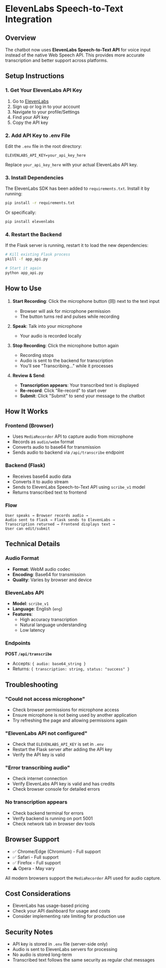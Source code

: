 # ElevenLabs Speech-to-Text Integration

## Overview

The chatbot now uses **ElevenLabs Speech-to-Text API** for voice input instead of the native Web Speech API. This provides more accurate transcription and better support across platforms.

## Setup Instructions

### 1. Get Your ElevenLabs API Key

1. Go to [ElevenLabs](https://elevenlabs.io/)
2. Sign up or log in to your account
3. Navigate to your profile/Settings
4. Find your API key
5. Copy the API key

### 2. Add API Key to .env File

Edit the `.env` file in the root directory:

```env
ELEVENLABS_API_KEY=your_api_key_here
```

Replace `your_api_key_here` with your actual ElevenLabs API key.

### 3. Install Dependencies

The ElevenLabs SDK has been added to `requirements.txt`. Install it by running:

```bash
pip install -r requirements.txt
```

Or specifically:

```bash
pip install elevenlabs
```

### 4. Restart the Backend

If the Flask server is running, restart it to load the new dependencies:

```bash
# Kill existing Flask process
pkill -f app_api.py

# Start it again
python app_api.py
```

## How to Use

1. **Start Recording**: Click the microphone button (同) next to the text input
   - Browser will ask for microphone permission
   - The button turns red and pulses while recording

2. **Speak**: Talk into your microphone
   - Your audio is recorded locally

3. **Stop Recording**: Click the microphone button again
   - Recording stops
   - Audio is sent to the backend for transcription
   - You'll see "Transcribing..." while it processes

4. **Review & Send**:
   - **Transcription appears**: Your transcribed text is displayed
   - **Re-record**: Click "Re-record" to start over
   - **Submit**: Click "Submit" to send your message to the chatbot

## How It Works

### Frontend (Browser)
- Uses `MediaRecorder` API to capture audio from microphone
- Records as `audio/webm` format
- Converts audio to base64 for transmission
- Sends audio to backend via `/api/transcribe` endpoint

### Backend (Flask)
- Receives base64 audio data
- Converts it to audio stream
- Sends to ElevenLabs Speech-to-Text API using `scribe_v1` model
- Returns transcribed text to frontend

### Flow
```
User speaks → Browser records audio → 
Audio sent to Flask → Flask sends to ElevenLabs → 
Transcription returned → Frontend displays text → 
User can edit/submit
```

## Technical Details

### Audio Format
- **Format**: WebM audio codec
- **Encoding**: Base64 for transmission
- **Quality**: Varies by browser and device

### ElevenLabs API
- **Model**: `scribe_v1`
- **Language**: English (`eng`)
- **Features**:
  - High accuracy transcription
  - Natural language understanding
  - Low latency

### Endpoints

**POST `/api/transcribe`**
- Accepts: `{ audio: base64_string }`
- Returns: `{ transcription: string, status: "success" }`

## Troubleshooting

### "Could not access microphone"
- Check browser permissions for microphone access
- Ensure microphone is not being used by another application
- Try refreshing the page and allowing permissions again

### "ElevenLabs API not configured"
- Check that `ELEVENLABS_API_KEY` is set in `.env`
- Restart the Flask server after adding the API key
- Verify the API key is valid

### "Error transcribing audio"
- Check internet connection
- Verify ElevenLabs API key is valid and has credits
- Check browser console for detailed errors

### No transcription appears
- Check backend terminal for errors
- Verify backend is running on port 5001
- Check network tab in browser dev tools

## Browser Support

- ✅ Chrome/Edge (Chromium) - Full support
- ✅ Safari - Full support
- ✅ Firefox - Full support  
- ⚠️ Opera - May vary

All modern browsers support the `MediaRecorder` API used for audio capture.

## Cost Considerations

- ElevenLabs has usage-based pricing
- Check your API dashboard for usage and costs
- Consider implementing rate limiting for production use

## Security Notes

- API key is stored in `.env` file (server-side only)
- Audio is sent to ElevenLabs servers for processing
- No audio is stored long-term
- Transcribed text follows the same security as regular chat messages
